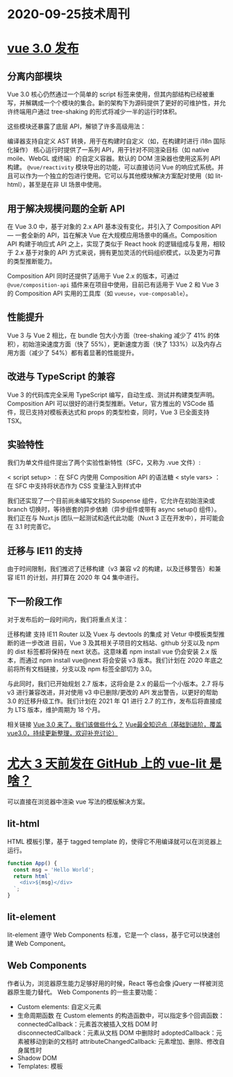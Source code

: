 # 2020-09-25技术周刊
# [vue 3.0 发布](https://github.com/vuejs/vue-next/releases)
## 分离内部模块
Vue 3.0 核心仍然通过一个简单的 script 标签来使用，但其内部结构已经被重写，并解耦成一个个模块的集合。新的架构下为源码提供了更好的可维护性，并允许终端用户通过 tree-shaking 的形式将减少一半的运行时体积。

这些模块还暴露了底层 API，解锁了许多高级用法：

编译器支持自定义 AST 转换，用于在构建时自定义（如，在构建时进行 i18n 国际化操作）
核心运行时提供了一系列 API，用于针对不同渲染目标（如 native moile、WebGL 或终端）的自定义容器。默认的 DOM 渲染器也使用这系列 API 构建。
`@vue/reactivity` 模块导出的功能，可以直接访问 Vue 的响应式系统。并且可以作为一个独立的包进行使用。它可以与其他模块解决方案配对使用（如 lit-html），甚至是在非 UI 场景中使用。
## 用于解决规模问题的全新 API
在 Vue 3.0 中，基于对象的 2.x API 基本没有变化，并引入了 Composition API — 一套全新的 API，旨在解决 Vue 在大规模应用场景中的痛点。Composition API 构建于响应式 API 之上，实现了类似于 React hook 的逻辑组成与复用，相较于 2.x 基于对象的 API 方式来说，拥有更加灵活的代码组织模式，以及更为可靠的类型推断能力。

Composition API 同时还提供了适用于 Vue 2.x 的版本，可通过 `@vue/composition-api` 插件来在项目中使用，目前已有适用于 Vue 2 和 Vue 3 的 Composition API 实用的工具库（如 `vueuse`，`vue-composable`）。

## 性能提升
Vue 3 与 Vue 2 相比，在 bundle 包大小方面（tree-shaking 减少了 41% 的体积），初始渲染速度方面（快了 55%），更新速度方面（快了 133%）以及内存占用方面（减少了 54%）都有着显著的性能提升。

## 改进与 TypeScript 的兼容
Vue 3 的代码库完全采用 TypeScript 编写，自动生成、测试并构建类型声明。Composition API 可以很好的进行类型推断。Vetur，官方推出的 VSCode 插件，现已支持对模板表达式和 props 的类型检查，同时，Vue 3 已全面支持 TSX。

## 实验特性
我们为单文件组件提出了两个实验性新特性（SFC，又称为 .vue 文件）:

&lt; script setup&gt; ：在 SFC 内使用 Composition API 的语法糖
&lt; style vars&gt; ：在 SFC 中支持将状态作为 CSS 变量注入到样式中

我们还实现了一个目前尚未编写文档的 Suspense 组件，它允许在初始渲染或 branch 切换时，等待嵌套的异步依赖（异步组件或带有 async setup() 组件）。我们正在与 Nuxt.js 团队一起测试和迭代此功能（Nuxt 3 正在开发中），并可能会在 3.1 时完善它。

## 迁移与 IE11 的支持
由于时间限制，我们推迟了迁移构建（v3 兼容 v2 的构建，以及迁移警告）和兼容 IE11 的计划，并打算在 2020 年 Q4 集中进行。

## 下一阶段工作
对于发布后的一段时间内，我们将重点关注：

迁移构建
支持 IE11
Router 以及 Vuex 与 devtools 的集成
对 Vetur 中模板类型推断的进一步改进
目前，Vue 3 及其相关子项目的文档站、github 分支以及 npm 的 dist 标签都将保持在 next 状态。这意味着 npm install vue 仍会安装 2.x 版本，而通过 npm install vue@next 将会安装 v3 版本。我们计划在 2020 年底之前将所有文档链接，分支以及 npm 标签全部切为 3.0。

与此同时，我们已开始规划 2.7 版本，这将会是 2.x 的最后一个小版本。2.7 将与 v3 进行兼容改进，并对使用 v3 中已删除/更改的 API 发出警告，以更好的帮助 3.0 的迁移升级工作。我们计划在 2021 年 Q1 进行 2.7 的工作，发布后将直接成为 LTS 版本，维护周期为 18 个月。

相关链接 
[Vue 3.0 来了，我们该做些什么？](https://juejin.im/post/6874604408030789640)
[Vue最全知识点（基础到进阶，覆盖vue3.0，持续更新整理，欢迎补充讨论）](https://juejin.im/post/6844903709055401991)


# [尤大 3 天前发在 GitHub 上的 vue-lit 是啥？](https://juejin.im/post/6874383765070675976)
可以直接在浏览器中渲染 vue 写法的模版解决方案。
## lit-html
HTML 模板引擎，基于 tagged template 的，使得它不用编译就可以在浏览器上运行。
```js
function App() {
  const msg = 'Hello World';
  return html`
    <div>${msg}</div>
  `;
}
```
## lit-element
lit-element 遵守 Web Components 标准，它是一个 class，基于它可以快速创建 Web Component。
## Web Components
作者认为，浏览器原生能力足够好用的时候，React 等也会像 jQuery 一样被浏览器原生能力替代。
Web Components 的一些主要功能：
* Custom elements: 自定义元素
* 生命周期函数
在 Custom elements 的构造函数中，可以指定多个回调函数：
connectedCallback：元素首次被插入文档 DOM 时
disconnectedCallback：元素从文档 DOM 中删除时
adoptedCallback：元素被移动到新的文档时
attributeChangedCallback: 元素增加、删除、修改自身属性时
* Shadow DOM
* Templates: 模板
